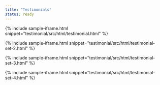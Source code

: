 ```yaml
---
title: "Testimonials"
status: ready
---
```


{% include sample-iframe.html snippet="testimonial/src/html/testimonial.html" %}

{% include sample-iframe.html snippet="testimonial/src/html/testimonial-set-2.html" %}

{% include sample-iframe.html snippet="testimonial/src/html/testimonial-set-3.html" %}

{% include sample-iframe.html snippet="testimonial/src/html/testimonial-set-4.html" %}
